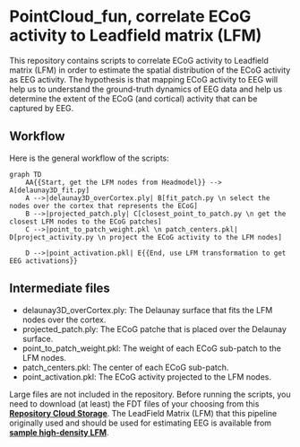 # PointCloud_fun, correlate ECoG activity to Leadfield matrix (LFM)

This repository contains scripts to correlate ECoG activity to Leadfield matrix (LFM) in order to estimate the spatial distribution of the ECoG activity as EEG activity. The hypothesis is that mapping ECoG activity to EEG will help us to understand the ground-truth dynamics of EEG data and help us determine the extent of the ECoG (and cortical) activity that can be captured by EEG.

## Workflow
Here is the general workflow of the scripts:

```mermaid
graph TD
    AA{{Start, get the LFM nodes from Headmodel}} --> A[delaunay3D_fit.py]
    A -->|delaunay3D_overCortex.ply| B[fit_patch.py \n select the nodes over the cortex that represents the ECoG]
    B -->|projected_patch.ply| C[closest_point_to_patch.py \n get the closest LFM nodes to the ECoG patches]
    C -->|point_to_patch_weight.pkl \n patch_centers.pkl| D[project_activity.py \n project the ECoG activity to the LFM nodes]
    
    D -->|point_activation.pkl| E{{End, use LFM transformation to get EEG activations}}
```

## Intermediate files
- delaunay3D_overCortex.ply: The Delaunay surface that fits the LFM nodes over the cortex.
- projected_patch.ply: The ECoG patche that is placed over the Delaunay surface.
- point_to_patch_weight.pkl: The weight of each ECoG sub-patch to the LFM nodes.
- patch_centers.pkl: The center of each ECoG sub-patch.
- point_activation.pkl: The ECoG activity projected to the LFM nodes.

Large files are not included in the repository. Before running the scripts, you need to download (at least) the FDT files of your choosing from this **[Repository Cloud Storage](https://ucsdcloud-my.sharepoint.com/:f:/r/personal/syshirazi_ucsd_edu/Documents/to%20Share/ECoG/pointcloud_fun%20files?csf=1&web=1&e=YELLDr)**.
The LeadField Matrix (LFM) that this pipeline originally used and should be used for estimating EEG is available from **[sample high-density LFM](https://ucsdcloud-my.sharepoint.com/:f:/g/personal/syshirazi_ucsd_edu/EiVm3OZbdH9Epol6LykHvoABcZjdB0RVRc3ziXQnLpIyVA?e=UVFLQN)**.
